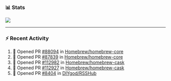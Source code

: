 ### :bar_chart: Stats

<a href="#">
  <img align="center" src="https://github-readme-stats.vercel.app/api?username=tuzi3040&show_icons=true&theme=dark" />
</a>

---

### :zap: Recent Activity

<!--START_SECTION:activity-->
1. 💪 Opened PR [#88094](https://github.com/Homebrew/homebrew-core/pull/88094) in [Homebrew/homebrew-core](https://github.com/Homebrew/homebrew-core)
2. 💪 Opened PR [#87839](https://github.com/Homebrew/homebrew-core/pull/87839) in [Homebrew/homebrew-core](https://github.com/Homebrew/homebrew-core)
3. 💪 Opened PR [#112982](https://github.com/Homebrew/homebrew-cask/pull/112982) in [Homebrew/homebrew-cask](https://github.com/Homebrew/homebrew-cask)
4. 💪 Opened PR [#112927](https://github.com/Homebrew/homebrew-cask/pull/112927) in [Homebrew/homebrew-cask](https://github.com/Homebrew/homebrew-cask)
5. 💪 Opened PR [#8404](https://github.com/DIYgod/RSSHub/pull/8404) in [DIYgod/RSSHub](https://github.com/DIYgod/RSSHub)
<!--END_SECTION:activity-->
